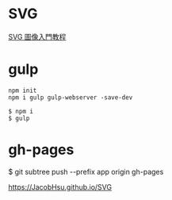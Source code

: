 # SVG

[SVG 圖像入門教程](http://www.ruanyifeng.com/blog/2018/08/svg.html)  

gulp
===
`npm init`  
`npm i gulp gulp-webserver -save-dev`  


`$ npm i`  
`$ gulp`

gh-pages
=== 
$ git subtree push --prefix app origin gh-pages

https://JacobHsu.github.io/SVG